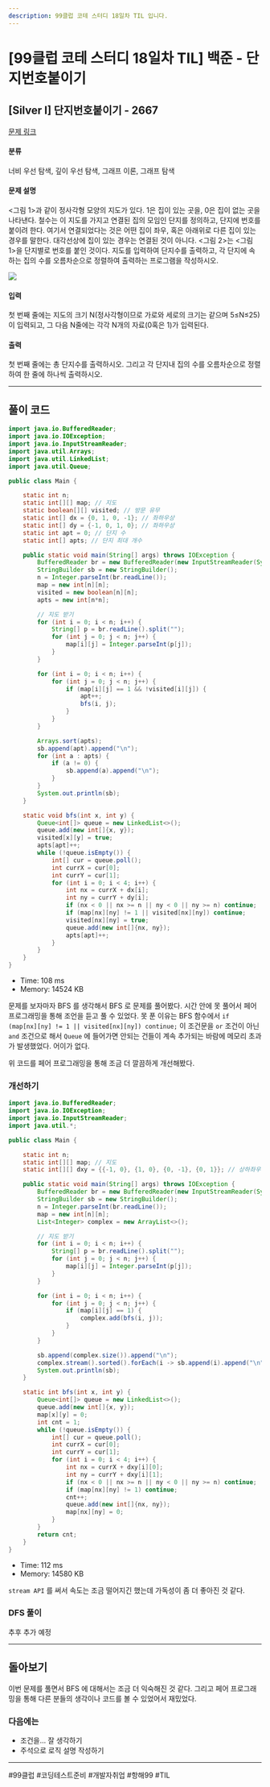 ```yaml
---
description: 99클럽 코테 스터디 18일차 TIL 입니다.
---
```


# \[99클럽 코테 스터디 18일차 TIL]  백준 - 단지번호붙이기

## \[Silver I] 단지번호붙이기 - 2667

[문제 링크](https://www.acmicpc.net/problem/2667)

#### 분류

너비 우선 탐색, 깊이 우선 탐색, 그래프 이론, 그래프 탐색

#### 문제 설명

<그림 1>과 같이 정사각형 모양의 지도가 있다. 1은 집이 있는 곳을, 0은 집이 없는 곳을 나타낸다. 철수는 이 지도를 가지고 연결된 집의 모임인 단지를 정의하고, 단지에 번호를 붙이려 한다. 여기서 연결되었다는 것은 어떤 집이 좌우, 혹은 아래위로 다른 집이 있는 경우를 말한다. 대각선상에 집이 있는 경우는 연결된 것이 아니다. <그림 2>는 <그림 1>을 단지별로 번호를 붙인 것이다. 지도를 입력하여 단지수를 출력하고, 각 단지에 속하는 집의 수를 오름차순으로 정렬하여 출력하는 프로그램을 작성하시오.

![](https://www.acmicpc.net/upload/images/ITVH9w1Gf6eCRdThfkegBUSOKd.png)

#### 입력

첫 번째 줄에는 지도의 크기 N(정사각형이므로 가로와 세로의 크기는 같으며 5≤N≤25)이 입력되고, 그 다음 N줄에는 각각 N개의 자료(0혹은 1)가 입력된다.

#### 출력

첫 번째 줄에는 총 단지수를 출력하시오. 그리고 각 단지내 집의 수를 오름차순으로 정렬하여 한 줄에 하나씩 출력하시오.

***

## 풀이 코드

```java
import java.io.BufferedReader;
import java.io.IOException;
import java.io.InputStreamReader;
import java.util.Arrays;
import java.util.LinkedList;
import java.util.Queue;

public class Main {

    static int n;
    static int[][] map; // 지도
    static boolean[][] visited; // 방문 유무
    static int[] dx = {0, 1, 0, -1}; // 좌하우상
    static int[] dy = {-1, 0, 1, 0}; // 좌하우상
    static int apt = 0; // 단지 수
    static int[] apts; // 단지 최대 개수

    public static void main(String[] args) throws IOException {
        BufferedReader br = new BufferedReader(new InputStreamReader(System.in));
        StringBuilder sb = new StringBuilder();
        n = Integer.parseInt(br.readLine());
        map = new int[n][n];
        visited = new boolean[n][n];
        apts = new int[n*n];

        // 지도 받기
        for (int i = 0; i < n; i++) {
            String[] p = br.readLine().split("");
            for (int j = 0; j < n; j++) {
                map[i][j] = Integer.parseInt(p[j]);
            }
        }

        for (int i = 0; i < n; i++) {
            for (int j = 0; j < n; j++) {
                if (map[i][j] == 1 && !visited[i][j]) {
                    apt++;
                    bfs(i, j);
                }
            }
        }

        Arrays.sort(apts);
        sb.append(apt).append("\n");
        for (int a : apts) {
            if (a != 0) {
                sb.append(a).append("\n");
            }
        }
        System.out.println(sb);
    }

    static void bfs(int x, int y) {
        Queue<int[]> queue = new LinkedList<>();
        queue.add(new int[]{x, y});
        visited[x][y] = true;
        apts[apt]++;
        while (!queue.isEmpty()) {
            int[] cur = queue.poll();
            int currX = cur[0];
            int currY = cur[1];
            for (int i = 0; i < 4; i++) {
                int nx = currX + dx[i];
                int ny = currY + dy[i];
                if (nx < 0 || nx >= n || ny < 0 || ny >= n) continue;
                if (map[nx][ny] != 1 || visited[nx][ny]) continue;
                visited[nx][ny] = true;
                queue.add(new int[]{nx, ny});
                apts[apt]++;
            }
        }
    }
}
```

* Time: 108 ms
* Memory: 14524 KB

문제를 보자마자 BFS 를 생각해서 BFS 로 문제를 풀어봤다. 시간 안에 못 풀어서 페어 프로그래밍을 통해 조언을 듣고 풀 수 있었다. 못 푼 이유는 BFS 함수에서 `if (map[nx][ny] != 1 || visited[nx][ny]) continue;` 이 조건문을 `or` 조건이 아닌 `and` 조건으로 해서 `Queue` 에 들어가면 안되는 건들이 계속 추가되는 바람에 메모리 초과가 발생했었다. 어이가 없다.

위 코드를 페어 프로그래밍을 통해 조금 더 깔끔하게 개선해봤다.

### 개선하기

```java
import java.io.BufferedReader;
import java.io.IOException;
import java.io.InputStreamReader;
import java.util.*;

public class Main {

    static int n;
    static int[][] map; // 지도
    static int[][] dxy = {{-1, 0}, {1, 0}, {0, -1}, {0, 1}}; // 상하좌우

    public static void main(String[] args) throws IOException {
        BufferedReader br = new BufferedReader(new InputStreamReader(System.in));
        StringBuilder sb = new StringBuilder();
        n = Integer.parseInt(br.readLine());
        map = new int[n][n];
        List<Integer> complex = new ArrayList<>();

        // 지도 받기
        for (int i = 0; i < n; i++) {
            String[] p = br.readLine().split("");
            for (int j = 0; j < n; j++) {
                map[i][j] = Integer.parseInt(p[j]);
            }
        }

        for (int i = 0; i < n; i++) {
            for (int j = 0; j < n; j++) {
                if (map[i][j] == 1) {
                    complex.add(bfs(i, j));
                }
            }
        }

        sb.append(complex.size()).append("\n");
        complex.stream().sorted().forEach(i -> sb.append(i).append("\n"));
        System.out.println(sb);
    }

    static int bfs(int x, int y) {
        Queue<int[]> queue = new LinkedList<>();
        queue.add(new int[]{x, y});
        map[x][y] = 0;
        int cnt = 1;
        while (!queue.isEmpty()) {
            int[] cur = queue.poll();
            int currX = cur[0];
            int currY = cur[1];
            for (int i = 0; i < 4; i++) {
                int nx = currX + dxy[i][0];
                int ny = currY + dxy[i][1];
                if (nx < 0 || nx >= n || ny < 0 || ny >= n) continue;
                if (map[nx][ny] != 1) continue;
                cnt++;
                queue.add(new int[]{nx, ny});
                map[nx][ny] = 0;
            }
        }
        return cnt;
    }
}
```

* Time: 112 ms
* Memory: 14580 KB

`stream API` 를 써서 속도는 조금 떨어지긴 했는데 가독성이 좀 더 좋아진 것 같다.

### DFS 풀이

추후 추가 예정

***

## 돌아보기

이번 문제를 풀면서 BFS 에 대해서는 조금 더 익숙해진 것 같다. 그리고 페어 프로그래밍을 통해 다른 분들의 생각이나 코드를 볼 수 있었어서 재밌었다.

### 다음에는

* 조건을... 잘 생각하기
* 주석으로 로직 설명 작성하기

***

\#99클럽 #코딩테스트준비 #개발자취업 #항해99 #TIL
